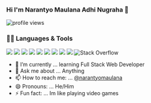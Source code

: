 ### Hi I'm Narantyo Maulana Adhi Nugraha 👋
![profile views](https://gpvc.arturio.dev/narantyomaulana)
### 👩‍💻 Languages & Tools
<img src="https://img.shields.io/badge/Java%20-%23E00033.svg?&style=for-the-badge&logo=java&logoColor=white">   <img src="https://img.shields.io/badge/c++%20-%2300599C.svg?&style=for-the-badge&logo=c%2B%2B&logoColor=white"> <img src="https://img.shields.io/badge/javascript%20-%23323330.svg?&style=for-the-badge&logo=javascript&logoColor=%23F7DF1E">   <img src="https://img.shields.io/badge/PHP%20-%23777BB4.svg?&style=for-the-badge&logo=php&logoColor=white"> <img src="https://img.shields.io/badge/Node.js-43853D?style=for-the-badge&logo=node.js&logoColor=white"> <img src="https://img.shields.io/badge/HTML5-E34F26?style=for-the-badge&logo=html5&logoColor=white"> <img src="https://img.shields.io/badge/CSS3-1572B6?style=for-the-badge&logo=css3&logoColor=white"> <img src="https://img.shields.io/badge/Laravel-FF2D20?style=for-the-badge&logo=laravel&logoColor=white"> <img src="https://img.shields.io/badge/MySQL-00000F?style=for-the-badge&logo=mysql&logoColor=white"> 
![Stack Overflow](https://img.shields.io/badge/Stack_Overflow-FE7A16?style=for-the-badge&logo=stack-overflow&logoColor=white)&nbsp;

- 🌱 I’m currently ... learning Full Stack Web Developer
- 💬 Ask me about ... Anything
- 📫 How to reach me: ... [@narantyomaulana](https://www.instagram.com/narantyomaulana/)
- 😄 Pronouns: ... He/Him
- ⚡ Fun fact: ... Im like playing video games

